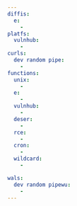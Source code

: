 ```yaml
---
diffis:
  e:
    -
platfs:
  vulnhub:
    -
curls:
  dev random pipe:
    -
functions:
  unix:
    -
  e:
    -
  vulnhub:
    -
  deser:
    -
  rce:
    -
  cron:
    -
  wildcard:
    -

wals:
  dev random pipewu:
    -
---
```

